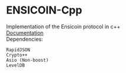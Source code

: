 # ENSICOIN-Cpp
Implementation of the Ensicoin protocol in c++  
[Documentation](https://ensicoindevs.github.io/ensicoin-cpp/)  
Dependencies:
	
	RapidJSON
	Crypto++
	Asio (Non-boost)
	LevelDB
